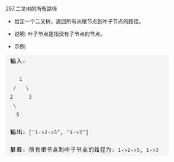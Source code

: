 257.二叉树的所有路径

- 给定一个二叉树，返回所有从根节点到叶子节点的路径。

- 说明: 叶子节点是指没有子节点的节点。

- 示例:

![BinaryTreePaths.png](../../../../../resources/node/BinaryTreePaths.png "BinaryTreePaths")
